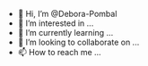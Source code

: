 - 👋 Hi, I’m @Debora-Pombal
- 👀 I’m interested in ...
- 🌱 I’m currently learning ...
- 💞️ I’m looking to collaborate on ...
- 📫 How to reach me ...

<!---
Debora-Pombal/Debora-Pombal is a ✨ special ✨ repository because its `README.md` (this file) appears on your GitHub profile.
You can click the Preview link to take a look at your changes.
--->
